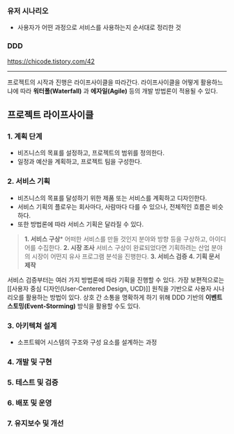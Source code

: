 
### 유저  시나리오
+ 사용자가 어떤 과정으로 서비스를 사용하는지 순서대로 정리한 것​
### DDD
https://chicode.tistory.com/42

---

프로젝트의 시작과 진행은 라이프사이클을 따라간다.
라이프사이클을 어떻게 활용하느냐에 따라 **워터폴(Waterfall)** 과 **에자일(Agile)** 등의 개발 방법론이 적용될 수 있다.
## 프로젝트 라이프사이클
### 1. 계획 단계
+ 비즈니스의 목표를 설정하고, 프로젝트의 범위를 정의한다.
+ 일정과 예산을 계획하고, 프로젝트 팀을 구성한다.

### 2. 서비스 기획
+ 비즈니스의 목표를 달성하기 위한 제품 또는 서비스를 계획하고 디자인한다.
+ 서비스 기획의 플로우는 회사마다, 사람마다 다를 수 있으나, 전체적인 흐름은 비슷하다. 
+ 또한 방법론에 따라 서비스 기획은 달라질 수 있다.

>**1. 서비스 구상***
> 어떠한 서비스를 만들 것인지 분야와 방향 등을 구상하고, 아이디어를 수집한다.
>**2. 시장 조사**
> 서비스 구상이 완료되었다면 기획하려는 산업 분야의 시장이 어떤지 유사 프로그램 분석을 진행한다.
>**3. 서비스 검증**
>**4. 기획 문서 제작**


서비스 검증부터는 여러 가지 방법론에 따라 기획을 진행할 수 있다.
가장 보편적으로는 [[사용자 중심 디자인(User-Centered Design, UCD)]] 원칙을 기반으로 사용자 시나리오를 활용하는 방법이 있다.
상호 간 소통을 명확하게 하기 위해 DDD 기반의 **이벤트 스토밍(Event-Storming)** 방식을 활용할 수도 있다.
### 3. 아키텍쳐 설계
+ 소프트웨어 시스템의 구조와 구성 요소를 설계하는 과정

### 4. 개발 및 구현

### 5. 테스트 및 검증

### 6. 배포 및 운영

### 7. 유지보수 및 개선